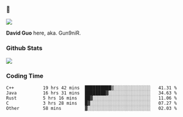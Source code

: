 ### 👋

![](https://komarev.com/ghpvc/?username=Gun9niR&label=Total+Views)

**David Guo** here, aka. Gun9niR.

### Github Stats

<img src="https://github-readme-stats.vercel.app/api?username=Gun9niR&count_private=true&show_icons=true&theme=vue-dark&hide_title=true">

### Coding Time

<!--START_SECTION:waka-->

```text
C++           19 hrs 42 mins  ██████████▒░░░░░░░░░░░░░░   41.31 %
Java          16 hrs 31 mins  ████████▓░░░░░░░░░░░░░░░░   34.63 %
Rust          5 hrs 16 mins   ██▓░░░░░░░░░░░░░░░░░░░░░░   11.06 %
C             3 hrs 28 mins   █▓░░░░░░░░░░░░░░░░░░░░░░░   07.27 %
Other         58 mins         ▓░░░░░░░░░░░░░░░░░░░░░░░░   02.03 %
```

<!--END_SECTION:waka-->
